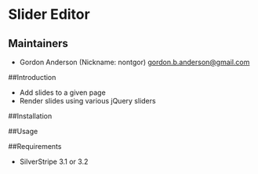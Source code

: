 # Slider Editor

## Maintainers

* Gordon Anderson (Nickname: nontgor)
	<gordon.b.anderson@gmail.com>

##Introduction

* Add slides to a given page
* Render slides using various jQuery sliders
 
##Installation

##Usage

##Requirements
* SilverStripe 3.1 or 3.2

